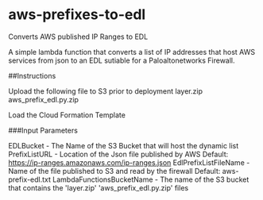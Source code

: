 # aws-prefixes-to-edl
Converts AWS published IP Ranges to EDL

A simple lambda function that converts a list of IP addresses that host AWS services from json to an EDL sutiable for 
a Paloaltonetworks Firewall.

##Instructions

Upload the following file to S3 prior to deployment
layer.zip
aws_prefix_edl.py.zip

Load the Cloud Formation Template

###Input Parameters

EDLBucket - The Name of the S3 Bucket that will host the dynamic list
PrefixListURL - Location of the Json file published by AWS Default: https://ip-ranges.amazonaws.com/ip-ranges.json
EdlPrefixListFileName - Name of the file published to S3 and read by the firewall Default: aws-prefix-edl.txt
LambdaFunctionsBucketName - The name of the S3 bucket that contains the 'layer.zip' 'aws_prefix_edl.py.zip' files

